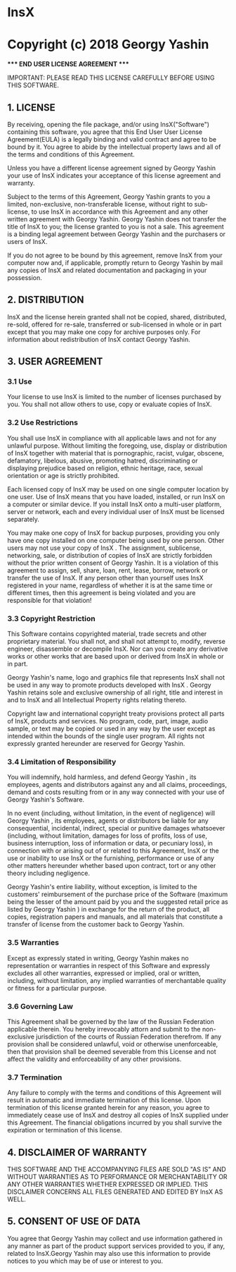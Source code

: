 
<h1>InsX</h1>
<h1>Copyright (c) 2018 Georgy Yashin</h1>

<p>
<b>*** END USER LICENSE AGREEMENT ***</b>
</p>

<p>
IMPORTANT: PLEASE READ THIS LICENSE CAREFULLY BEFORE USING THIS SOFTWARE.
</p>

<h2>1. LICENSE</h2>

<p>
By receiving, opening the file package, and/or using InsX("Software") containing this software, you agree that this End User User License Agreement(EULA) is a legally binding and valid contract and agree to be bound by it. You agree to abide by the intellectual property laws and all of the terms and conditions of this Agreement.
</p>

<p>
Unless you have a different license agreement signed by Georgy Yashin your use of InsX indicates your acceptance of this license agreement and warranty.
</p>

<p>
Subject to the terms of this Agreement, Georgy Yashin grants to you a limited, non-exclusive, non-transferable license, without right to sub-license, to use InsX in accordance with this Agreement and any other written agreement with Georgy Yashin. Georgy Yashin does not transfer the title of InsX to you; the license granted to you is not a sale. This agreement is a binding legal agreement between Georgy Yashin and the purchasers or users of InsX.
</p>

<p>
If you do not agree to be bound by this agreement, remove InsX from your computer now and, if applicable, promptly return to Georgy Yashin by mail any copies of InsX and related documentation and packaging in your possession.
</p>

<h2>2. DISTRIBUTION</h2>

<p>
InsX and the license herein granted shall not be copied, shared, distributed, re-sold, offered for re-sale, transferred or sub-licensed in whole or in part except that you may make one copy for archive purposes only. For information about redistribution of InsX contact Georgy Yashin.
</p>

<h2>3. USER AGREEMENT</h2>

<h3>3.1 Use</h3>

<p>
Your license to use InsX is limited to the number of licenses purchased by you. You shall not allow others to use, copy or evaluate copies of InsX.
</p>

<h3>3.2 Use Restrictions</h3>

<p>
You shall use InsX in compliance with all applicable laws and not for any unlawful purpose. Without limiting the foregoing, use, display or distribution of InsX together with material that is pornographic, racist, vulgar, obscene, defamatory, libelous, abusive, promoting hatred, discriminating or displaying prejudice based on religion, ethnic heritage, race, sexual orientation or age is strictly prohibited.
</p>

<p>
Each licensed copy of InsX may be used on one single computer location by one user. Use of InsX means that you have loaded, installed, or run InsX on a computer or similar device. If you install InsX onto a multi-user platform, server or network, each and every individual user of InsX must be licensed separately.
</p>

<p>
You may make one copy of InsX for backup purposes, providing you only have one copy installed on one computer being used by one person. Other users may not use your copy of InsX . The assignment, sublicense, networking, sale, or distribution of copies of InsX are strictly forbidden without the prior written consent of Georgy Yashin. It is a violation of this agreement to assign, sell, share, loan, rent, lease, borrow, network or transfer the use of InsX. If any person other than yourself uses InsX registered in your name, regardless of whether it is at the same time or different times, then this agreement is being violated and you are responsible for that violation!
</p>

<h3>3.3 Copyright Restriction</h3>

<p>
This Software contains copyrighted material, trade secrets and other proprietary material. You shall not, and shall not attempt to, modify, reverse engineer, disassemble or decompile InsX. Nor can you create any derivative works or other works that are based upon or derived from InsX in whole or in part.
</p>

</p>
Georgy Yashin's name, logo and graphics file that represents InsX shall not be used in any way to promote products developed with InsX . Georgy Yashin retains sole and exclusive ownership of all right, title and interest in and to InsX and all Intellectual Property rights relating thereto.
</p>

</p>
Copyright law and international copyright treaty provisions protect all parts of InsX, products and services. No program, code, part, image, audio sample, or text may be copied or used in any way by the user except as intended within the bounds of the single user program. All rights not expressly granted hereunder are reserved for Georgy Yashin.
</p>

<h3>3.4 Limitation of Responsibility</h3>

<p>
You will indemnify, hold harmless, and defend Georgy Yashin , its employees, agents and distributors against any and all claims, proceedings, demand and costs resulting from or in any way connected with your use of Georgy Yashin's Software.
</p>

<p>
In no event (including, without limitation, in the event of negligence) will Georgy Yashin , its employees, agents or distributors be liable for any consequential, incidental, indirect, special or punitive damages whatsoever (including, without limitation, damages for loss of profits, loss of use, business interruption, loss of information or data, or pecuniary loss), in connection with or arising out of or related to this Agreement, InsX or the use or inability to use InsX or the furnishing, performance or use of any other matters hereunder whether based upon contract, tort or any other theory including negligence.
</p>

<p>
Georgy Yashin's entire liability, without exception, is limited to the customers' reimbursement of the purchase price of the Software (maximum being the lesser of the amount paid by you and the suggested retail price as listed by Georgy Yashin ) in exchange for the return of the product, all copies, registration papers and manuals, and all materials that constitute a transfer of license from the customer back to Georgy Yashin.
</p>

<h3>3.5 Warranties</h3>

<p>
Except as expressly stated in writing, Georgy Yashin makes no representation or warranties in respect of this Software and expressly excludes all other warranties, expressed or implied, oral or written, including, without limitation, any implied warranties of merchantable quality or fitness for a particular purpose.
</p>

<h3>3.6 Governing Law</h3>

<p>
This Agreement shall be governed by the law of the Russian Federation applicable therein. You hereby irrevocably attorn and submit to the non-exclusive jurisdiction of the courts of Russian Federation therefrom. If any provision shall be considered unlawful, void or otherwise unenforceable, then that provision shall be deemed severable from this License and not affect the validity and enforceability of any other provisions.
</p>

<h3>3.7 Termination</h3>

<p>
Any failure to comply with the terms and conditions of this Agreement will result in automatic and immediate termination of this license. Upon termination of this license granted herein for any reason, you agree to immediately cease use of InsX and destroy all copies of InsX supplied under this Agreement. The financial obligations incurred by you shall survive the expiration or termination of this license.
</p>

<h2>4. DISCLAIMER OF WARRANTY</h2>

<p>
THIS SOFTWARE AND THE ACCOMPANYING FILES ARE SOLD "AS IS" AND WITHOUT WARRANTIES AS TO PERFORMANCE OR MERCHANTABILITY OR ANY OTHER WARRANTIES WHETHER EXPRESSED OR IMPLIED. THIS DISCLAIMER CONCERNS ALL FILES GENERATED AND EDITED BY InsX AS WELL.
</p>

<h2>5. CONSENT OF USE OF DATA</h2>

<p>
You agree that Georgy Yashin may collect and use information gathered in any manner as part of the product support services provided to you, if any, related to InsX.Georgy Yashin may also use this information to provide notices to you which may be of use or interest to you.
</p>
